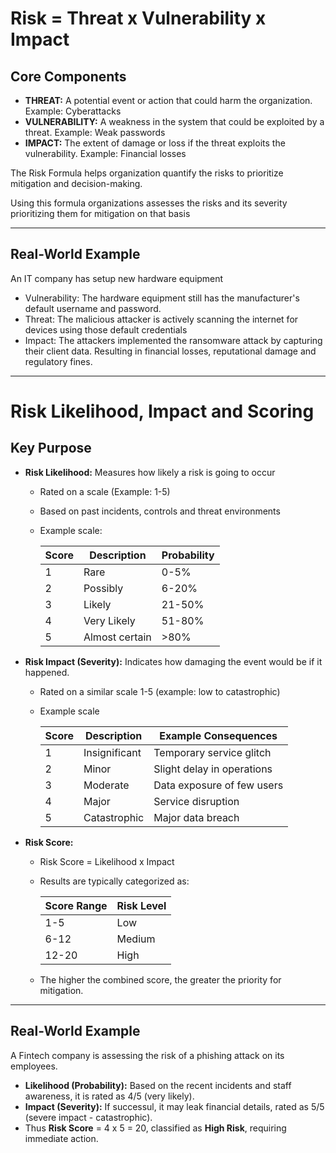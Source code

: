 # Risk = Threat x Vulnerability x Impact

## Core Components

* **THREAT:** A potential event or action that could harm the organization. Example: Cyberattacks
* **VULNERABILITY:** A weakness in the system that could be exploited by a threat. Example: Weak passwords
* **IMPACT:** The extent of damage or loss if the threat exploits the vulnerability. Example: Financial losses

The Risk Formula helps organization quantify the risks to prioritize mitigation and decision-making.

Using this formula organizations assesses the risks and its severity prioritizing them for mitigation on that basis 

---

## Real-World Example

An IT company has setup new hardware equipment

* Vulnerability: The hardware equipment still has the manufacturer's default username and password.
* Threat: The malicious attacker is actively scanning the internet for devices using those default credentials
* Impact: The attackers implemented the ransomware attack by capturing their client data. Resulting in financial losses, reputational damage and regulatory fines.

---

# Risk Likelihood, Impact and Scoring

## Key Purpose

* **Risk Likelihood:** Measures how likely a risk is going to occur
    * Rated on a scale (Example: 1-5)
    * Based on past incidents, controls and threat environments
    * Example scale:
        
        | Score | Description | Probability |
        | --- | --- | --- |
        | 1 | Rare | 0-5% |
        | 2 | Possibly | 6-20% |
        | 3 | Likely | 21-50% |
        | 4 | Very Likely | 51-80% |
        | 5 | Almost certain | >80% |
      
* **Risk Impact (Severity):** Indicates how damaging the event would be if it happened.
    * Rated on a similar scale 1-5 (example: low to catastrophic)
    * Example scale
        
        | Score | Description  | Example Consequences |
        | --- | --- | --- |
        | 1 | Insignificant | Temporary service glitch |
        | 2 | Minor | Slight delay in operations |
        | 3 | Moderate | Data exposure of few users |
        | 4 | Major | Service disruption |
        | 5 | Catastrophic | Major data breach |
      
* **Risk Score:**
    * Risk Score = Likelihood x Impact
    * Results are typically categorized as:
        
        | Score Range | Risk Level |
        | --- | --- |
        | 1-5 | Low |
        | 6-12 | Medium |
        | 12-20 | High |
    * The higher the combined score, the greater the priority for mitigation.

---
 
## Real-World Example

A Fintech company is assessing the risk of a phishing attack on its employees.

  * **Likelihood (Probability):** Based on the recent incidents and staff awareness, it is rated as 4/5 (very likely).
  * **Impact (Severity):** If successul, it may leak financial details, rated as 5/5 (severe impact - catastrophic).
  * Thus **Risk Score** = 4 x 5 = 20, classified as **High Risk**, requiring immediate action.
